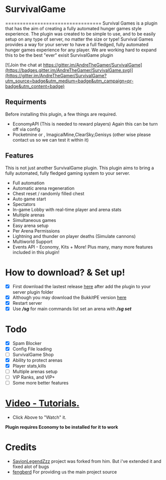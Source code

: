 # SurvivalGame
=================================
Survival Games is a plugin that has the aim of creating a fully automated hunger games style experience. The plugin was created to be simple to use, and to be easily setup on any type of server, no matter the size or type! Survival Games provides a way for your server to have a full fledged, fully automated hunger games experience for any player. We are working hard to expand this to be the best "ever" exisit SurvivalGame plugin


[![Join the chat at https://gitter.im/AndreTheGamer/SurvivalGame](https://badges.gitter.im/AndreTheGamer/SurvivalGame.svg)](https://gitter.im/AndreTheGamer/SurvivalGame?utm_source=badge&utm_medium=badge&utm_campaign=pr-badge&utm_content=badge)

Requirments
-----------
Before installing this plugin, a few things are required.
 - EconomyAPI (This is needed to reward players) Again this can be turn off via config
 - Pocketmine or , ImagicalMine,ClearSky,Genisys (other wise please contact us so we can test it within it)
 
Features
--------
This is not just another SurvivalGame plugin. This plugin aims to bring a fully automated, fully fledged gaming system to your server.
 - Full automation
 - Automatic arena regeneration
 - Chest reset / randomly filled chest
 - Auto game start
 - Spectators
 - In-game Lobby with real-time player and arena stats
 - Multiple arenas
 - Simultaneous games
 - Easy arena setup
 - Per Arena Permissions
 - Lightning and thunder on player deaths (Simulate cannons)
 - Multiworld Support
 - Events API - Economy, Kits + More!
Plus many, many more features included in this plugin!

# How to  download? & Set up!
- [x] First download the lastest release [here](https://github.com/AndreTheGamer/SurvivalGame/releases/download/1.0.10/SurvivalGame_v1.0.10.phar) after add the plugin to your server plugin folder
- [x] Although you may download the BukkitPE  version [here](https://github.com/AndreTheGamer/SurvivalGame/releases/download/1.0.10.0/SurvivalGame_v1.0.10.phar)
- [x] Restart server
- [x] Use ***/sg*** for main commands list set an arena with ***/sg set***

# Todo
- [x] Spam Blocker
- [x] Config File loading
- [ ] SurvivalGame Shop
- [x] Ability to protect arenas
- [x] Player stats,kills
- [ ] Multiple arenas setup
- [ ] VIP Ranks, and VIP+
- [ ] Some more better features
 
# [Video - Tutorials.](https://youtu.be/eOHb7NfIM24)
 - Click Above to "Watch" it.


**Plugin requires Economy to be installed for it to work**

# Credits
- [SavionLegendZzz](https://github.com/SavionLegendZzz) project was forked from him. But i've extended it and fixed alot of bugs
- [fengberd](https://github.com/fengberd) For providing us the main project source
